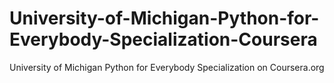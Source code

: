 # University-of-Michigan-Python-for-Everybody-Specialization-Coursera
University of Michigan Python for Everybody Specialization on Coursera.org
